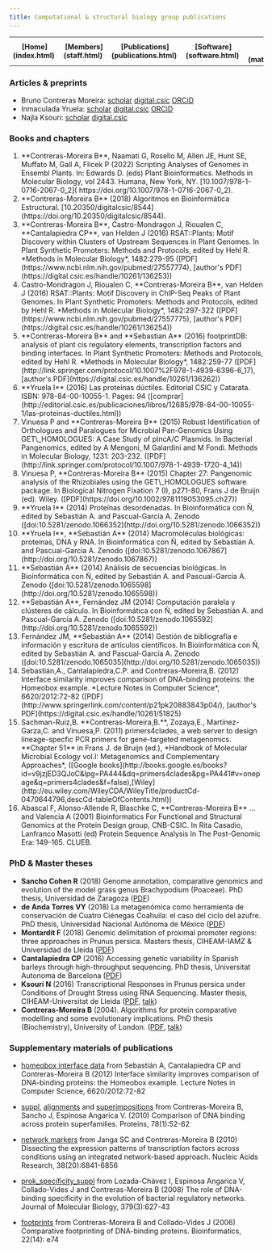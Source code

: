 ```yaml
---
title: Computational & structural biology group publications
---
```


<table align="center" width=100%>
  <tr>
    <td align="center"><b>[Home](index.html)</b>&nbsp;</td>
    <td align="center"><b>[Members](staff.html)</b>&nbsp;</td>
    <td align="center"><b>[Publications](publications.html)</b>&nbsp;</td>
    <td align="center"><b>[Software](software.html)</b>&nbsp;</td>
    <td align="center"><b>[Material educativo](matdidactico.html)</b>&nbsp;</td>
    <td align="center"><a href="https://bioinfoperl.blogspot.com"><b>Blog</b></a>&nbsp;</td>
    <td align="center"><a href="https://www.eead.csic.es"><img src="pics/logoEEAD.png"></a></td>
  </tr>
</table>


### Articles & preprints 

-   Bruno Contreras Moreira: [scholar](https://scholar.google.com/citations?user=xtWJ8JsAAAAJ&hl=en) [digital.csic](https://digital.csic.es/browse?type=author&authority=rp02661) [ORCiD](https://orcid.org/0000-0002-5462-907X) 
-   Inmaculada Yruela: [scholar](https://scholar.google.com/citations?user=HEQpE0oAAAAJ) [digital.csic](https://digital.csic.es/cris/rp/rp02621) [ORCiD](https://orcid.org/0000-0003-3608-4720)
-   Najla Ksouri: [scholar](https://scholar.google.com/citations?user=gk54IH0AAAAJ&hl=en) [digital.csic](https://digital.csic.es/browse?type=author&value=Ksouri%2C+Najla&value_lang=es_ES)

### Books and chapters

<ol>

<li>**Contreras-Moreira B**, Naamati G, Rosello M, Allen JE, Hunt SE, Muffato M, Gall A, Flicek P (2022) Scripting Analyses of Genomes in Ensembl Plants. In: Edwards D. (eds) Plant Bioinformatics. Methods in Molecular Biology, vol 2443. Humana, New York, NY. [10.1007/978-1-0716-2067-0_2]( https://doi.org/10.1007/978-1-0716-2067-0_2).</li>

<li>**Contreras-Moreira B** (2018) Algoritmos en Bioinformática Estructural.   [10.20350/digitalcsic/8544](https://doi.org/10.20350/digitalcsic/8544).</li>

<li>**Contreras-Moreira B**, Castro-Mondragon J, Rioualen C,
    **Cantalapiedra CP**, van Helden J (2016) RSAT::Plants: Motif
    Discovery within Clusters of Upstream Sequences in Plant Genomes. In
    Plant Synthetic Promoters: Methods and Protocols, edited by Hehl R.
    *Methods in Molecular Biology*, 1482:279-95
    ([PDF](https://www.ncbi.nlm.nih.gov/pubmed/27557774), [author's
    PDF](https://digital.csic.es/handle/10261/136253))</li>

<li>Castro-Mondragon J, Rioualen C, **Contreras-Moreira B**, van Helden
    J (2016) RSAT::Plants: Motif Discovery in ChIP-Seq Peaks of
    Plant Genomes. In Plant Synthetic Promoters: Methods and Protocols,
    edited by Hehl R. *Methods in Molecular Biology*, 1482:297-322
    ([PDF](https://www.ncbi.nlm.nih.gov/pubmed/27557775), [author's
    PDF](https://digital.csic.es/handle/10261/136254))</li>

<li>**Contreras-Moreira B** and **Sebastian A** (2016) footprintDB:
    analysis of plant cis regulatory elements, transcription factors and
    binding interfaces. In Plant Synthetic Promoters: Methods and
    Protocols, edited by Hehl R. *Methods in Molecular Biology*,
    1482:259-77
    ([PDF](http://link.springer.com/protocol/10.1007%2F978-1-4939-6396-6_17),
    [author's PDF](https://digital.csic.es/handle/10261/136262))</li>

<li>**Yruela I** (2016) Las proteínas dúctiles. Editorial CSIC
    y Catarata. ISBN: 978-84-00-10055-1. Pages: 94
    ([comprar](http://editorial.csic.es/publicaciones/libros/12685/978-84-00-10055-1/las-proteinas-ductiles.html))</li>

<li>Vinuesa P and **Contreras-Moreira B** (2015) Robust Identification
    of Orthologues and Paralogues for Microbial Pan-Genomics Using
    GET\_HOMOLOGUES: A Case Study of pIncA/C Plasmids. In Bacterial
    Pangenomics, edited by A Mengoni, M Galardini and M Fondi. Methods
    in Molecular Biology, 1231: 203-232.
    ([PDF](http://link.springer.com/protocol/10.1007/978-1-4939-1720-4_14))</li>

<li>Vinuesa P, **Contreras-Moreira B** (2015) Chapter 27: Pangenomic
    analysis of the Rhizobiales using the GET\_HOMOLOGUES
    software package. In Biological Nitrogen Fixation 7 (I), p271-80,
    Frans J de Bruijn (ed). Wiley.
    ([PDF](https://doi.org/10.1002/9781119053095.ch27))</li>

<li>**Yruela I** (2014) Proteínas desordenadas. In Bioinformática con
    Ñ, edited by Sebastián A. and Pascual-García A. Zenodo
    ([doi:10.5281/zenodo.1066352](http://doi.org/10.5281/zenodo.1066352))</li>

<li>**Yruela I**, **Sebastián A** (2014) Macromoléculas biológicas:
    proteínas, DNA y RNA. In Bioinformática con Ñ, edited by
    Sebastián A. and Pascual-García A. Zenodo
    ([doi:10.5281/zenodo.1067867](http://doi.org/10.5281/zenodo.1067867))</li>

<li>**Sebastián A** (2014) Análisis de secuencias biológicas. In
    Bioinformática con Ñ, edited by Sebastián A. and Pascual-García A.
    Zenodo
    ([doi:10.5281/zenodo.1065598](http://doi.org/10.5281/zenodo.1065598))</li>

<li>**Sebastián A**, Fernández JM (2014) Computación paralela y
    clústeres de cálculo. In Bioinformática con Ñ, edited by
    Sebastián A. and Pascual-García A. Zenodo
    ([doi:10.5281/zenodo.1065592](http://doi.org/10.5281/zenodo.1065592))</li>

<li>Fernández JM, **Sebastián A** (2014) Gestión de bibliografía e
    información y escritura de artículos científicos. In Bioinformática
    con Ñ, edited by Sebastián A. and Pascual-García A. Zenodo
    ([doi:10.5281/zenodo.1065035](http://doi.org/10.5281/zenodo.1065035))</li>

<li>Sebastián,A., Cantalapiedra,C.P. and Contreras-Moreira,B. (2012)
    Interface similarity improves comparison of DNA-binding proteins:
    the Homeobox example. *Lecture Notes in Computer Science*,
    6620/2012:72-82
    ([PDF](http://www.springerlink.com/content/p21pk20883843p04/),
    [author's PDF](https://digital.csic.es/handle/10261/51825)</li>

<li>Sachman-Ruiz,B. **Contreras-Moreira,B.**,
    Zozaya,E., Martínez-Garza,C. and Vinuesa,P. (2011) primers4clades, a
    web server to design lineage-specfic PCR primers for
    gene-targeted metagenomics. **Chapter 51** in Frans J. de Bruijn
    (ed.), *Handbook of Molecular Microbial Ecology vol.I: Metagenomics
    and Complementary Approaches*, ([Google
    books](http://books.google.es/books?id=v9jzjED3QJoC&lpg=PA444&dq=primers4clades&pg=PA441#v=onepage&q=primers4clades&f=false),[Wiley](http://eu.wiley.com/WileyCDA/WileyTitle/productCd-0470644796,descCd-tableOfContents.html))</li>

<li>Abascal F, Alonso-Allende R, Blaschke C, **Contreras-Moreira B** ... and Valencia A (2001) Bioinformatics For Functional and Structural Genomics at the Protein Design group, CNB-CSIC. In Rita
    Casadio, Lanfranco Masotti (ed) Protein Sequence Analysis In The
    Post-Genomic Era: 149-165. CLUEB.</li>

</ol>

### PhD & Master theses

-   **Sancho Cohen R** (2018) Genome annotation, comparative genomics and evolution of the model grass genus Brachypodium (Poaceae). PhD thesis, Universidad de Zaragoza ([PDF](https://zaguan.unizar.es/record/98297))
-   **de Anda Torres VY** (2018) La metagenómica como herramienta de
    conservación de Cuatro Ciénegas Coahuila: el caso del ciclo
    del azufre. PhD thesis, Universidad Nacional Autónoma de México
    ([PDF](http://oreon.dgbiblio.unam.mx/F/L1S8MKDS5TTA4TR11NBHPPD6JE83RLANXRE5RRSMBGGTQP4UYY-09317?func=full-set-set&set_number=001392&set_entry=000001&format=999))
-   **Montardit F** (2018) Genomic delimitation of proximal promoter regions: three approaches in Prunus persica. Masters thesis, CIHEAM-IAMZ & Universidad de Lleida ([PDF](https://agris.fao.org/agris-search/search.do?recordID=QC2019600125))
-   **Cantalapiedra CP** (2016) Accessing genetic variability in Spanish
    barleys through high-throughput sequencing. PhD thesis, Universitat
    Autonoma de Barcelona
    ([PDF](https://digital.csic.es/handle/10261/141791))
-   **Ksouri N** (2016) Transcriptional Responses in Prunus persica
    under Conditions of Drought Stress using RNA Sequencing. Master
    thesis, CIHEAM-Universitat de Lleida
    ([PDF](http://www.ciheam.org/uploads/attachments/572/3._KSOURI_Full_Thesis.pdf),
    [talk](http://www.ciheam.org/uploads/attachments/571/4._KSOURI_Thesis_PPT_presentation.pdf))
-   **Contreras-Moreira B** (2004). Algorithms for protein comparative
    modelling and some evolutionary implications. PhD thesis
    (Biochemistry), University of London.
    ([PDF](./papers/PhD_thesis_Bruno_Contreras-Moreira2003.pdf),
    [talk](./papers/exit_cruk2004.pdf))

### Supplementary materials of publications

- [homeobox interface data](suppl/homeobox_interface/data.xls) from Sebastián A, Cantalapiedra CP and Contreras-Moreira B (2012) Interface similarity improves comparison of DNA-binding proteins: the Homeobox example. Lecture Notes in Computer Science, 6620/2012:72-82

- [suppl](suppl/dna_families/supplementary_material.pdf), [alignments](suppl/dna_families/alignments.zip) and [superimpositions](suppl/dna_families/mammoth.zip) from Contreras-Moreira B, Sancho J, Espinosa Angarica V. (2010) Comparison of DNA binding across protein superfamilies. Proteins, 78(1):52-62

- [network markers](suppl/network_markers) from Janga SC and Contreras-Moreira B (2010) Dissecting the expression patterns of transcription factors across conditions using an integrated network-based approach. Nucleic Acids Research, 38(20):6841-6856

- [prok_specificity_suppl](suppl/prok_specificity) from Lozada-Chávez I, Espinosa Angarica V, Collado-Vides J and Contreras-Moreira B (2008) The role of DNA-binding specificity in the evolution of bacterial regulatory networks. Journal of Molecular Biology, 379(3):627-43

- [footprints](suppl/ismb2006) from Contreras-Moreira B and Collado-Vides J (2006) Comparative footprinting of DNA-binding proteins. Bioinformatics, 22(14): e74 
